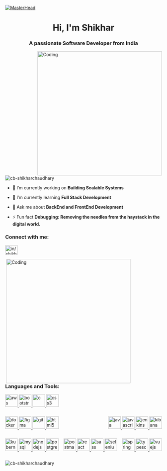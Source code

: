 [![MasterHead](https://camo.githubusercontent.com/2e23eadb7dca33af997b793f89ca195fb1be47a4e4f278b5c028ae102c8d8c33/68747470733a2f2f7777772e61726b61736f667477617265732e636f6d2f626c6f672f77702d636f6e74656e742f75706c6f6164732f323032312f30312f6865616465725f62616e6e65722d322e6a7067)](https://cb-shikharchaudhary.io)

<h1 align="center">Hi, I'm Shikhar</h1>
<h3 align="center">A passionate Software Developer from India</h3>
<img align="right" alt="Coding" width="400"
    src="https://raw.githubusercontent.com/punitkmryh/punitkmryh/master/Developer.gif">

<p align="left"> <img
        src="https://komarev.com/ghpvc/?username=cb-shikharchaudhary&label=Profile%20views&color=0e75b6&style=flat"
        alt="cb-shikharchaudhary" /> </p>

- 🔭 I’m currently working on **Building Scalable Systems**

- 🌱 I’m currently learning **Full Stack Development**

- 💬 Ask me about **BackEnd and FrontEnd Development**

- ⚡ Fun fact **Debugging: Removing the needles from the haystack in the digital world.**

<h3 align="left">Connect with me:</h3>
<p align="left">
    <a href="https://linkedin.com/in/in/shikharchaudhary2311" target="blank"><img align="center"
            src="https://cdn-icons-png.flaticon.com/256/174/174857.png"
            alt="in/shikharchaudhary2311" height="30" width="40" /></a>
</p>


<div style="display: flex; flex-wrap: wrap; justify-content: space-between;">
    <div>
        <img align="right" alt="Coding" width="400"
    src="https://www.boardinfinity.com/blog/content/images/2023/01/Frontend-vs-Backend.png">
        <h3 align="left">Languages and Tools:</h3>
        <p align="left"  >
            <a href="https://aws.amazon.com" target="_blank" rel="noreferrer"> <img
            src="https://upload.wikimedia.org/wikipedia/commons/thumb/9/93/Amazon_Web_Services_Logo.svg/1024px-Amazon_Web_Services_Logo.svg.png"
            alt="aws" width="40" height="40" /> </a>
    <a href="https://getbootstrap.com" target="_blank" rel="noreferrer"> <img
            src="https://upload.wikimedia.org/wikipedia/commons/thumb/b/b2/Bootstrap_logo.svg/1280px-Bootstrap_logo.svg.png"
            alt="bootstrap" width="40" height="40" /> </a>
    <a href="https://www.cprogramming.com/" target="_blank" rel="noreferrer"> <img
            src="https://upload.wikimedia.org/wikipedia/commons/thumb/1/18/C_Programming_Language.svg/695px-C_Programming_Language.svg.png"
            alt="c" width="40" height="40" /> </a>
    <a href="https://www.w3schools.com/css/" target="_blank" rel="noreferrer"> <img
            src="https://upload.wikimedia.org/wikipedia/commons/thumb/6/62/CSS3_logo.svg/1024px-CSS3_logo.svg.png"
            alt="css3" width="40" height="40" /> </a>
        </p>
    </div>
    <div>
        <p align="left">
             <a href="https://www.docker.com/" target="_blank" rel="noreferrer"> <img
            src="https://i.pinimg.com/originals/5c/bb/a7/5cbba74b40ec0c0ce77b3db3ec1a5e05.png" alt="docker" width="40"
            height="40" /> </a>
    <a href="https://www.figma.com/" target="_blank" rel="noreferrer"> <img
            src="https://www.vectorlogo.zone/logos/figma/figma-icon.svg" alt="figma" width="40" height="40" /> </a>
    <a href="https://git-scm.com/" target="_blank" rel="noreferrer"> <img
            src="https://www.vectorlogo.zone/logos/git-scm/git-scm-icon.svg" alt="git" width="40" height="40" /> </a> <a
        href="https://www.w3schools.com/html/default.asp" target="_blank" rel="noreferrer"> <img
            src="https://upload.wikimedia.org/wikipedia/commons/thumb/6/61/HTML5_logo_and_wordmark.svg/512px-HTML5_logo_and_wordmark.svg.png"
            alt="html5" width="40" height="40" /> </a> 
        </p>
    </div>
    <div>
        <p align="left">
           <a href="https://www.java.com" target="_blank" rel="noreferrer">
        <img src="https://cdn.worldvectorlogo.com/logos/java.svg"
            alt="java" width="40" height="40" /> </a> <a href="https://developer.mozilla.org/en-US/docs/Web/JavaScript"
        target="_blank" rel="noreferrer"> <img
            src="https://upload.wikimedia.org/wikipedia/commons/thumb/b/ba/Javascript_badge.svg/1200px-Javascript_badge.svg.png"
            alt="javascript" width="40" height="40" /> </a> <a href="https://www.jenkins.io" target="_blank"
        rel="noreferrer"> <img src="https://www.vectorlogo.zone/logos/jenkins/jenkins-icon.svg" alt="jenkins" width="40"
            height="40" /> </a> <a href="https://www.elastic.co/kibana" target="_blank" rel="noreferrer"> <img
            src="https://www.vectorlogo.zone/logos/elasticco_kibana/elasticco_kibana-icon.svg" alt="kibana" width="40"
            height="40" /> </a> 
        </p>
    </div>
    <div>
        <p align="left">
           <a href="https://kubernetes.io" target="_blank" rel="noreferrer"> <img
            src="https://www.vectorlogo.zone/logos/kubernetes/kubernetes-icon.svg" alt="kubernetes" width="40"
            height="40" /> </a> <a href="https://www.mysql.com/" target="_blank" rel="noreferrer"> <img
            src="https://upload.wikimedia.org/wikipedia/commons/thumb/b/b2/Database-mysql.svg/1200px-Database-mysql.svg.png"
            alt="mysql" width="40" height="40" /> </a> <a href="https://nodejs.org" target="_blank" rel="noreferrer">
        <img src="https://upload.wikimedia.org/wikipedia/commons/thumb/d/d9/Node.js_logo.svg/2560px-Node.js_logo.svg.png"
            alt="nodejs" width="40" height="40" /> </a> <a href="https://www.postgresql.org" target="_blank"
        rel="noreferrer"> <img
            src="https://upload.wikimedia.org/wikipedia/commons/thumb/2/29/Postgresql_elephant.svg/1985px-Postgresql_elephant.svg.png"
            alt="postgresql" width="40" height="40" /> </a>
        </p>
    </div>
    <div>
        <p align="left">
            <a href="https://postman.com" target="_blank"
        rel="noreferrer"> <img src="https://www.vectorlogo.zone/logos/getpostman/getpostman-icon.svg" alt="postman"
            width="40" height="40" /> </a> <a href="https://reactjs.org/" target="_blank" rel="noreferrer"> <img
            src="https://reactnative.dev/img/header_logo.svg" alt="react" width="40" height="40" /> </a> <a
        href="https://sass-lang.com" target="_blank" rel="noreferrer"> <img
            src="https://encrypted-tbn0.gstatic.com/images?q=tbn:ANd9GcQBoZojKyF3vEZChNnBCJc4nFZgzG1ciCl-4pUNB0sqAmvpZu1lFT6UiS95VHAcKOPo_SE&usqp=CAU"
            alt="sass" width="40" height="40" /> </a> <a href="https://www.selenium.dev" target="_blank"
        rel="noreferrer"> <img src="https://upload.wikimedia.org/wikipedia/commons/d/d5/Selenium_Logo.png"
            alt="selenium" width="40" height="40" /> </a> 
        </p>
    </div>
    <div>
        <p align="left">
           <a href="https://spring.io/" target="_blank" rel="noreferrer">
        <img src="https://www.vectorlogo.zone/logos/springio/springio-icon.svg" alt="spring" width="40" height="40" />
    </a> <a href="https://www.typescriptlang.org/" target="_blank" rel="noreferrer"> <img
            src="https://upload.wikimedia.org/wikipedia/commons/thumb/4/4c/Typescript_logo_2020.svg/2048px-Typescript_logo_2020.svg.png"
            alt="typescript" width="40" height="40" /> </a> <a href="https://vuejs.org/" target="_blank"
        rel="noreferrer"> <img
            src="https://upload.wikimedia.org/wikipedia/commons/thumb/9/95/Vue.js_Logo_2.svg/1184px-Vue.js_Logo_2.svg.png"
            alt="vuejs" width="40" height="40" /> </a>
        </p>
    </div>
</div>








<p><img align="center" src="https://github-readme-streak-stats.herokuapp.com/?user=cb-shikharchaudhary&"
        alt="cb-shikharchaudhary" /></p>

